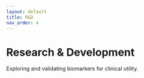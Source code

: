 ```yaml
---
layout: default
title: R&D
nav_order: 4
---
```


# Research & Development

Exploring and validating biomarkers for clinical utility.

